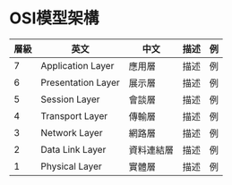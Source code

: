 # OSI模型架構

層級|英文|中文|描述|例
-|-|-|-|-|
7|Application Layer|應用層|描述|例
6|Presentation Layer|展示層|描述|例
5|Session Layer|會談層|描述|例
4|Transport Layer|傳輸層|描述|例
3|Network Layer|網路層|描述|例
2|Data Link Layer|資料連結層|描述|例
1|Physical Layer|實體層|描述|例
